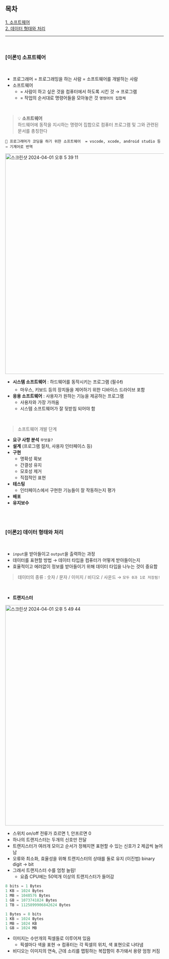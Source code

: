 ## 목차 

[1. 소프트웨어](#이론1-소프트웨어) <br>
[2. 데이터 형태와 처리](#이론2-데이터-형태와-처리) <br>

-------
<br>

### [이론1] 소프트웨어
<br>

- 프로그래머 = 프로그래밍을 하는 사람 = 소프트웨어를 개발하는 사람
- 소프트웨어
    - = 사람이 하고 싶은 것을 컴퓨터에서 하도록 시킨 것 → 프로그램
    - = 작업의 순서대로 명령어들을 모아놓은 것 `명령어의 집합체`
<br>

> 💡 **소프트웨어** <br>
하드웨어에 동작을 지시하는 명령어 집합으로 컴퓨터 프로그램 및 그와 관련된 문서를 총칭한다
``` 
🌟 프로그래머가 코딩을 하기 위한 소프트웨어  = vscode, xcode, android studio 등 → 기계어로 번역
```

<img width="700" alt="스크린샷 2024-04-01 오후 5 39 11" src="https://github.com/InKyungWoo/TIL/assets/102344718/a9290815-7c97-430f-b1d0-379fd30b1df1">


- **시스템 소프트웨어** : 하드웨어를 동작시키는 프로그램 (필수❗️)
    - 마우스, 키보드 등의 장치들을 제어하기 위한 디바이스 드라이브 포함
- **응용 소프트웨어** : 사용자가 원하는 기능을 제공하는 프로그램
    - 사용자와 가장 가까움
    - 시스템 소프트웨어가 잘 뒷받침 되어야 함
<br>

> 소프트웨어 개발 단계

- **요구 사항 분석** `무엇을?`
- **설계** (프로그램 절차, 사용자 인터페이스 등)
- **구현**
    - 명확성 확보
    - 간결성 유지
    - 모호성 제거
    - 직접적인 표현
- **테스팅**
    - 인터페이스에서 구현한 기능들이 잘 작동하는지 평가
- **배포**
- **유지보수**

<br><br>

### [이론2] 데이터 형태와 처리
<br>

- `input`을 받아들이고 `output`을 출력하는 과정
- 데이터를 표현할 방법 → 데이터 타입을 컴퓨터가 어떻게 받아들이는지
- 효율적이고 에러없이 정보를 받아들이기 위해 데이터 타입을 나누는 것이 중요함

> 데이터의 종류 : 숫자 / 문자 / 이미지 / 비디오 / 사운드 → `모두 0과 1로 저장됨!`
<br>

- **트랜지스터**

<img width="700" alt="스크린샷 2024-04-01 오후 5 49 44" src="https://github.com/InKyungWoo/TIL/assets/102344718/ce9a26d7-1cef-48f8-b334-7e0c66231a30">


- 스위치 on/off 전류가 흐르면 1, 안프르면 0
- 하나의 트랜지스터는 두개의 신호만 전달
- 트랜지스터가 여러개 모이고 순서가 정해지면 표현할 수 있는 신호가 2 제곱씩 늘어남
- 오류와 최소화, 효율성을 위해 트랜지스터의 상태를 둘로 유지 (이진법) binary digit → bit
- 그래서 트랜지스터 수를 엄청 늘림!
    - 요즘 CPU에는 50억개 이상의 트랜지스터가 들어감

```jsx
8 bits = 1 Bytes
1 KB = 1024 Bytes
1 MB = 1048576 Bytes
1 GB = 1073741824 Bytes
1 TB = 1125899906842624 Bytes
```

```jsx
1 Bytes = 8 bits
1 KB = 1024 Bytes
1 MB = 1024 KB
1 GB = 1024 MB
```

- 이미지는 수만개의 픽셀들로 이루어져 있음
    - 픽셀마다 색을 표현 → 컴퓨터는 각 픽셀의 위치, 색 표현으로 나타냄
- 비디오는 이미지의 연속, 근데 소리를 맵핑하는 복잡함이 추가돼서 용량 엄청 커짐
